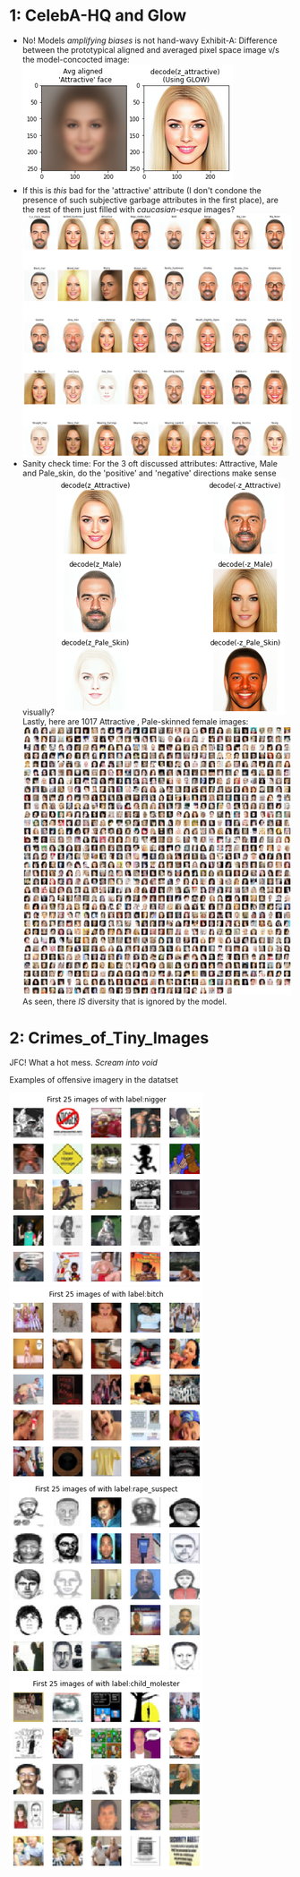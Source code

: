 # 1: CelebA-HQ and Glow
- No! Models *amplifying biases* is not hand-wavy
Exhibit-A: Difference between the prototypical aligned and averaged pixel space image v/s the model-concocted image:
![Exhibit-A](/img/glow_0.png)
- If this is *this* bad for the 'attractive' attribute (I don't condone the presence of such subjective garbage attributes in the first place), are the rest of them just filled with _caucasian-esque_ images?
![Exhibit-B](/img/glow_1.png)
- Sanity check time: For the 3 oft discussed attributes: Attractive, Male and Pale_skin, do the 'positive' and 'negative' directions make sense visually?
![Exhibit-B](/img/glow_2.png)
Lastly, here are 1017 Attractive , Pale-skinned female images:
![Exhibit-C](/img/glow_3.png)
As seen, there *IS* diversity that is ignored by the model.


# 2: Crimes_of_Tiny_Images
JFC! What a hot mess. *Scream into void*

Examples of offensive imagery in the datatset

![Exhibit-A](/img/unethical_1.png)
![Exhibit-B](/img/unethical_2.png)
![Exhibit-C](/img/unethical_3.png)
![Exhibit-D](/img/unethical_4.png)
